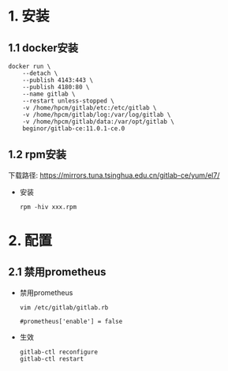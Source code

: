 # 1. 安装

## 1.1 docker安装

```shell
docker run \
    --detach \
    --publish 4143:443 \
    --publish 4180:80 \
    --name gitlab \
    --restart unless-stopped \
    -v /home/hpcm/gitlab/etc:/etc/gitlab \
    -v /home/hpcm/gitlab/log:/var/log/gitlab \
    -v /home/hpcm/gitlab/data:/var/opt/gitlab \
    beginor/gitlab-ce:11.0.1-ce.0
```

## 1.2 rpm安装

下载路径: https://mirrors.tuna.tsinghua.edu.cn/gitlab-ce/yum/el7/

* 安装

  ```shell
  rpm -hiv xxx.rpm
  ```

# 2. 配置

## 2.1 禁用prometheus

* 禁用prometheus

  ```shell
  vim /etc/gitlab/gitlab.rb
  
  #prometheus['enable'] = false
  ```

* 生效

  ```shell
  gitlab-ctl reconfigure
  gitlab-ctl restart 
  ```

  

